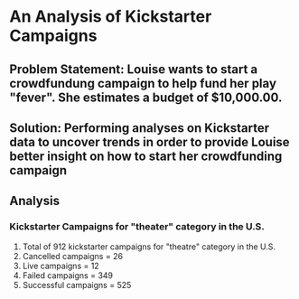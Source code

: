 # An Analysis of Kickstarter Campaigns
Problem Statement: Louise wants to start a crowdfundung campaign to help fund her play "fever". She estimates a budget of $10,000.00.
---
Solution: Performing analyses on Kickstarter data to uncover trends in order to provide Louise better insight on how to start her crowdfunding campaign
---
## Analysis
### Kickstarter Campaigns for "theater" category in the U.S.
1) Total of 912 kickstarter campaigns for "theatre" category in the U.S.
2) Cancelled campaigns = 26
3) Live campaigns = 12
4) Failed campaigns = 349
5) Successful campaigns = 525

